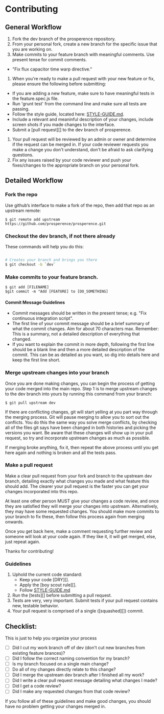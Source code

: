 # Contributing

## General Workflow

1. Fork the dev branch of the prosperence repository.
1. From your personal fork, create a new branch for the specific issue that you are working on.
1. Make commits to your feature branch with meaningful comments. Use present tense for commit comments.
  - "Fix flux capacitor time warp directive."
1. When you're ready to make a pull request with your new feature or fix, please ensure the following before submitting:
  - If you are adding a new feature, make sure to have meaningful tests in the feature.spec.js file.
  - Run 'grunt test' from the command line and make sure all tests are passing.
  - Follow the style guide, located here: [STYLE-GUIDE.md](STYLE-GUIDE.md).
  - Include a relevant and meaninful description of your changes, include screen shots if you made changes to the interface.
  - Submit a [pull request][] to the dev branch of prosperence.
1. Your pull request will be reviewed by an admin or owner and determine if the request can be merged in. If your code reviewer requests you make a change you don't understand, don't be afraid to ask clarifying questions.
1. Fix any issues raised by your code reviewer and push your fixes/changes to the appropriate branch on your personal fork.

## Detailed Workflow

### Fork the repo

Use github’s interface to make a fork of the repo, then add that repo as an upstream remote:

```
$ git remote add upstream https://github.com/prosperence/prosperence.git
```

### Checkout the dev branch, if not there already

These commands will help you do this:

``` bash

# Creates your branch and brings you there
$ git checkout -b `dev`
```

### Make commits to your feature branch. 

```
$ git add [FILENAME]
$git commit -m "Add [FEATURE] to [DO_SOMETHING]
```

#### Commit Message Guidelines

- Commit messages should be written in the present tense; e.g. "Fix continuous
  integration script".
- The first line of your commit message should be a brief summary of what the
  commit changes. Aim for about 70 characters max. Remember: This is a summary,
  not a detailed description of everything that changed.
- If you want to explain the commit in more depth, following the first line should
  be a blank line and then a more detailed description of the commit. This can be
  as detailed as you want, so dig into details here and keep the first line short.

### Merge upstream changes into your branch

Once you are done making changes, you can begin the process of getting
your code merged into the main repo. Step 1 is to merge upstream
changes to the dev branch into yours by running this command
from your branch:

```
$ git pull upstream dev
```

If there are conflicting changes, git will start yelling at you part way
through the merging process. Git will pause merging to allow you to sort
out the conflicts. You do this the same way you solve merge conflicts,
by checking all of the files git says have been changed in both histories
and picking the versions you want. Be aware that these changes will show
up in your pull request, so try and incorporate upstream changes as much
as possible.

If merging broke anything, fix it, then repeat the above process until
you get here again and nothing is broken and all the tests pass.

### Make a pull request

Make a clear pull request from your fork and branch to the upstream dev
branch, detailing exactly what changes you made and what feature this
should add. The clearer your pull request is the faster you can get
your changes incorporated into this repo.

At least one other person MUST give your changes a code review, and once
they are satisfied they will merge your changes into upstream. Alternatively,
they may have some requested changes. You should make more commits to your
branch to fix these, then follow this process again from merging onwards.

Once you get back here, make a comment requesting further review and
someone will look at your code again. If they like it, it will get merged,
else, just repeat again.

Thanks for contributing!

### Guidelines

1. Uphold the current code standard:
    - Keep your code [DRY][].
    - Apply the [boy scout rule][].
    - Follow [STYLE-GUIDE.md](STYLE-GUIDE.md)
1. Run the [tests][] before submitting a pull request.
1. Tests are very, very important. Submit tests if your pull request contains
   new, testable behavior.
1. Your pull request is comprised of a single ([squashed][]) commit.

## Checklist:

This is just to help you organize your process

- [ ] Did I cut my work branch off of dev (don't cut new branches from existing feature brances)?
- [ ] Did I follow the correct naming convention for my branch?
- [ ] Is my branch focused on a single main change?
 - [ ] Do all of my changes directly relate to this change?
- [ ] Did I merge the upstream dev branch after I finished all my
  work?
- [ ] Did I write a clear pull request message detailing what changes I made?
- [ ] Did I get a code review?
 - [ ] Did I make any requested changes from that code review?

If you follow all of these guidelines and make good changes, you should have
no problem getting your changes merged in.
